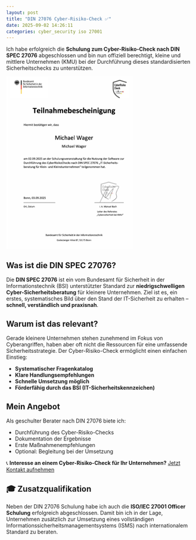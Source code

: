 ```yaml
---
layout: post
title: "DIN 27076 Cyber-Risiko-Check ✅"
date: 2025-09-02 14:26:11
categories: cyber_security iso 27001
---
```


Ich habe erfolgreich die **Schulung zum Cyber-Risiko-Check nach DIN SPEC 27076** abgeschlossen und bin nun offiziell berechtigt, kleine und mittlere Unternehmen (KMU) bei der Durchführung dieses standardisierten Sicherheitschecks zu unterstützen.

<a href="/images/crc.png"><img style="max-width: 340px" src="/images/crc.png"/></a>

## Was ist die DIN SPEC 27076?

Die **DIN SPEC 27076** ist ein vom Bundesamt für Sicherheit in der Informationstechnik (BSI) unterstützter Standard zur **niedrigschwelligen Cyber-Sicherheitsberatung** für kleinere Unternehmen. Ziel ist es, ein erstes, systematisches Bild über den Stand der IT-Sicherheit zu erhalten – **schnell, verständlich und praxisnah**.

## Warum ist das relevant?

Gerade kleinere Unternehmen stehen zunehmend im Fokus von Cyberangriffen, haben aber oft nicht die Ressourcen für eine umfassende Sicherheitsstrategie. Der Cyber-Risiko-Check ermöglicht einen einfachen Einstieg:

- **Systematischer Fragenkatalog**
- **Klare Handlungsempfehlungen**
- **Schnelle Umsetzung möglich**
- **Förderfähig durch das BSI (IT-Sicherheitskennzeichen)**

## Mein Angebot

Als geschulter Berater nach DIN 27076 biete ich:

- Durchführung des Cyber-Risiko-Checks
- Dokumentation der Ergebnisse
- Erste Maßnahmenempfehlungen
- Optional: Begleitung bei der Umsetzung


📞 **Interesse an einem Cyber-Risiko-Check für Ihr Unternehmen?**
[Jetzt Kontakt aufnehmen](mailto:mail@mwager.de)

## 🎓 Zusatzqualifikation

Neben der DIN 27076 Schulung habe ich auch die **ISO/IEC 27001 Officer Schulung** erfolgreich abgeschlossen. Damit bin ich in der Lage, Unternehmen zusätzlich zur Umsetzung eines vollständigen Informationssicherheitsmanagementsystems (ISMS) nach internationalem Standard zu beraten.
